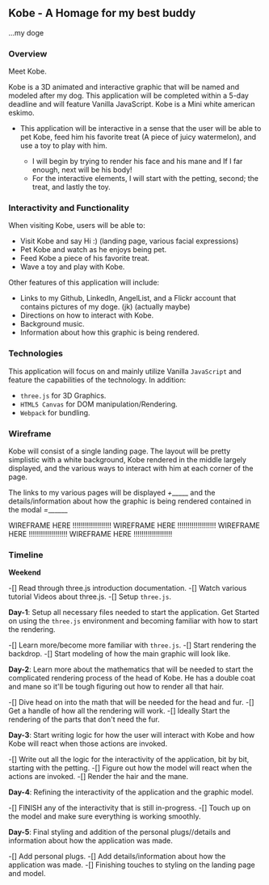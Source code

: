 ## Kobe - A Homage for my best buddy
...my doge

### Overview

Meet Kobe.

Kobe is a 3D animated and interactive graphic that will be named and modeled after my dog. This application will be completed within a 5-day deadline and will feature Vanilla JavaScript. Kobe is a Mini white american eskimo.

  * This application will be interactive in a sense that the user will be able to pet Kobe, feed him his favorite treat (A piece of juicy watermelon), and use a toy to play with him.

    * I will begin by trying to render his face and his mane and If I far enough, next will be his body!
    * For the interactive elements, I will start with the petting, second; the treat, and lastly the toy.


### Interactivity and Functionality

When visiting Kobe, users will be able to:

  * Visit Kobe and say Hi :) (landing page, various facial expressions)
  * Pet Kobe and watch as he enjoys being pet.
  * Feed Kobe a piece of his favorite treat.
  * Wave a toy and play with Kobe.

Other features of this application will include:

  * Links to my Github, LinkedIn, AngelList, and a Flickr account that contains pictures of my doge. (jk) (actually maybe)
  * Directions on how to interact with Kobe.
  * Background music.
  * Information about how this graphic is being rendered.


### Technologies

This application will focus on and mainly utilize Vanilla `JavaScript` and feature the capabilities of the technology. In addition:

  * `three.js` for 3D Graphics.
  * `HTML5 Canvas` for DOM manipulation/Rendering.
  * `Webpack` for bundling.


### Wireframe

Kobe will consist of a single landing page. The layout will be pretty simplistic with a white background, Kobe rendered in the middle largely displayed, and the various ways to interact with him at each corner of the page.

The links to my various pages will be displayed _+______ and the details/information about how the graphic is being rendered contained in the modal _=_______


WIREFRAME HERE !!!!!!!!!!!!!!!!!!!
WIREFRAME HERE !!!!!!!!!!!!!!!!!!!
WIREFRAME HERE !!!!!!!!!!!!!!!!!!!
WIREFRAME HERE !!!!!!!!!!!!!!!!!!!


### Timeline

**Weekend**

-[] Read through three.js introduction documentation.
-[] Watch various tutorial Videos about three.js.
-[] Setup `three.js`.

**Day-1**: Setup all necessary files needed to start the application. Get Started on using the `three.js` environment and becoming familiar with how to start the rendering.

  -[] Learn more/become more familiar with `three.js`.
  -[] Start rendering the backdrop.
  -[] Start modeling of how the main graphic will look like.

**Day-2**: Learn more about the mathematics that will be needed to start the complicated rendering process of the head of Kobe. He has a double coat and mane so it'll be tough figuring out how to render all that hair.

  -[] Dive head on into the math that will be needed for the head and fur.
  -[] Get a handle of how all the rendering will work.
  -[] Ideally Start the rendering of the parts that don't need the fur.

**Day-3**: Start writing logic for how the user will interact with Kobe and how Kobe will react when those actions are invoked.

  -[] Write out all the logic for the interactivity of the application, bit by bit, starting with the petting.
  -[] Figure out how the model will react when the actions are invoked.
  -[] Render the hair and the mane.

**Day-4**: Refining the interactivity of the application and the graphic model.

  -[] FINISH any of the interactivity that is still in-progress.
  -[] Touch up on the model and make sure everything is working smoothly.

**Day-5**: Final styling and addition of the personal plugs//details and information about how the application was made.

  -[] Add personal plugs.
  -[] Add details/information about how the application was made.
  -[] Finishing touches to styling on the landing page and model.
